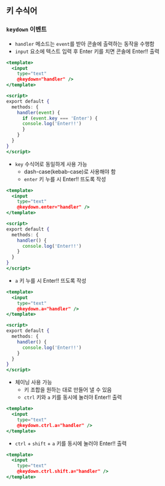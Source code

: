 ## 키 수식어

### `keydown` 이벤트

- `handler` 메소드는 `event`를 받아 콘솔에 출력하는 동작을 수행함
- `input` 요소에 텍스트 입력 후 Enter 키를 치면 콘솔에 Enter!! 출력

```jsx
<template>
  <input
    type="text"
    @keydown="handler" />
</template>

<script>
export default {
  methods: {
    handler(event) {
      if (event.key === 'Enter') {
      console.log('Enter!!')
      }
    }
  }
}
</script>
```

- `key` 수식어로 동일하게 사용 가능
    - dash-case(kebab-case)로 사용해야 함
    - `enter` 키 누를 시 Enter!! 뜨도록 작성

```jsx
<template>
  <input
    type="text"
    @keydown.enter="handler" />
</template>

<script>
export default {
  methods: {
    handler() {
      console.log('Enter!!')
    }
  }
}
</script>
```

- `a` 키 누를 시 Enter!! 뜨도록 작성

```jsx
<template>
  <input
    type="text"
    @keydown.a="handler" />
</template>

<script>
export default {
  methods: {
    handler() {
      console.log('Enter!!')
    }
  }
}
</script>
```

- 체이닝 사용 가능
    - 키 조합을 원하는 대로 만들어 낼 수 있음
    - `ctrl` 키와 `a` 키를 동시에 눌러야 Enter!! 출력

```jsx
<template>
  <input
    type="text"
    @keydown.ctrl.a="handler" />
</template>
```

- `ctrl` + `shift` + `a` 키를 동시에 눌러야 Enter!! 출력

```jsx
<template>
  <input
    type="text"
    @keydown.ctrl.shift.a="handler" />
</template>
```